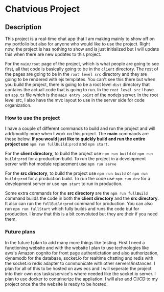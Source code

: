 # **Chatvious Project**
## Description
This project is a real-time chat app that I am making mainly to show off on my portfolio but also for anyone who would like to use the project. Right now, the project is has nothing to show and is just initialized but I will update this when there are new updates to this project.

For the `main/root` page of the project, which is what people are going to see first, all that code is basically going to be in the `client` directory. The rest of the pages are going to be in the `root level src` directory and they are going to be rendered with ejs templates. You can't see this there but when you build the project, there is going to be a root level `dist` directory that contains the actuall code that is going to run. In the `root level src` I have an `app.ts` file which is the `main entry point` of the nodejs server. In the root level src, I also have the mvc layout to use in the server side for code organization.

### How to use the project
I have a couple of different commands to build and run the project and will add/modify more when I work on this project. The **main** commands are these below. **If you would just like to quickly build and run the entire project use** `npm run fullBuild:prod` and `npm start`.

For the **client directory**, to build the project use `npm run build` or `npm run build:prod` for a production build. To run the project in a development server with hot module replacement use `npm run serve`

For the **src directory**, to build the project use `npm run build` or `npm run build:prod` for a production build. To run the code use `npm run dev` for a development server or use `npm start` to run in production.

Some extra commands for the **src directory** are the `npm run fullBuild` command builds the code in both the **client directory** and the **src directory**. It also can run the `fullBuild:prod` command for production. You can also run `npm run fullStart` which fully builds and runs the code but for production. I know that this is a bit convoluted but they are their if you need them.

### Future plans
In the future I plan to add many more things like testing. First I need a functioning website and with the website I plan to use technologies like aws's Amazon cognito for front page authentictation and also authorization, dynamodb for the database, socket.io for realtime chatting and redis with the socket.io redis adapter to communicate with other servers/instances. I plan for all of this to be hosted on aws ecs and I will seperate the project into their own ecs tasks/service's where needed like the socket.io server. I plan to use docker to containerize the appliation. I will also add CI/CD to my project once the the website is ready to be hosted.
